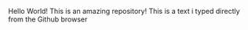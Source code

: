 Hello World!
This is an amazing repository!
This is a text i typed directly from the Github browser
